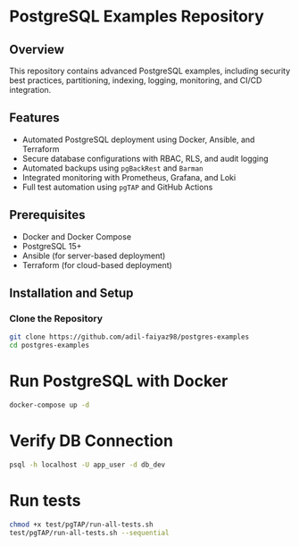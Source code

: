 # PostgreSQL Examples Repository

## Overview
This repository contains advanced PostgreSQL examples, including security best practices, partitioning, indexing, logging, monitoring, and CI/CD integration.

## Features
- Automated PostgreSQL deployment using Docker, Ansible, and Terraform
- Secure database configurations with RBAC, RLS, and audit logging
- Automated backups using `pgBackRest` and `Barman`
- Integrated monitoring with Prometheus, Grafana, and Loki
- Full test automation using `pgTAP` and GitHub Actions

## Prerequisites
- Docker and Docker Compose
- PostgreSQL 15+
- Ansible (for server-based deployment)
- Terraform (for cloud-based deployment)

## Installation and Setup

### Clone the Repository
```sh
git clone https://github.com/adil-faiyaz98/postgres-examples
cd postgres-examples
```

# Run PostgreSQL with Docker
```sh
docker-compose up -d

```

# Verify DB Connection
```sh
psql -h localhost -U app_user -d db_dev

```

# Run tests
```sh
chmod +x test/pgTAP/run-all-tests.sh
test/pgTAP/run-all-tests.sh --sequential
```



